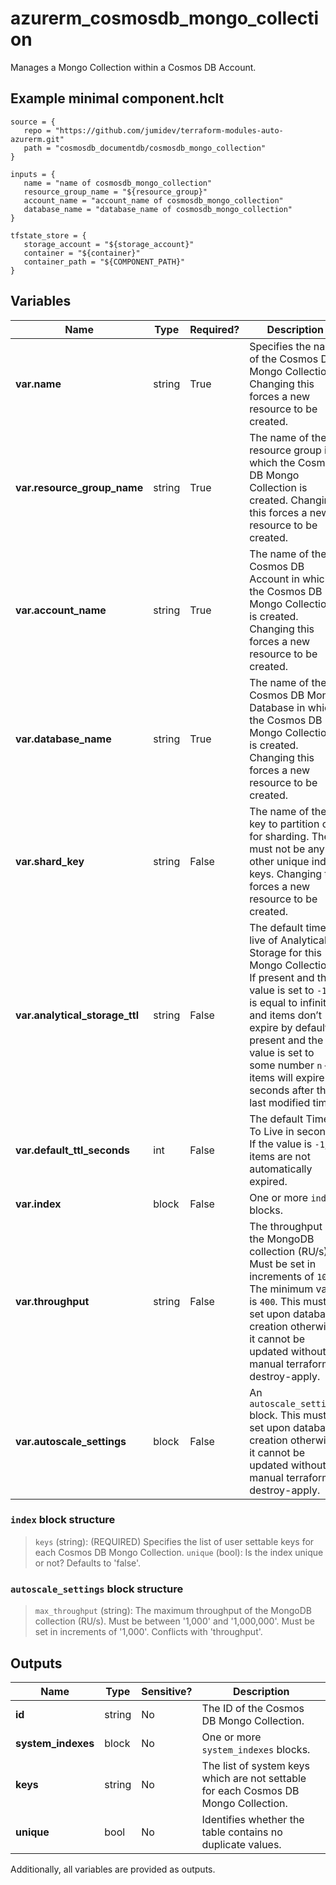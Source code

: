# azurerm_cosmosdb_mongo_collection

Manages a Mongo Collection within a Cosmos DB Account.

## Example minimal component.hclt

```hcl
source = {
   repo = "https://github.com/jumidev/terraform-modules-auto-azurerm.git" 
   path = "cosmosdb_documentdb/cosmosdb_mongo_collection" 
}

inputs = {
   name = "name of cosmosdb_mongo_collection" 
   resource_group_name = "${resource_group}" 
   account_name = "account_name of cosmosdb_mongo_collection" 
   database_name = "database_name of cosmosdb_mongo_collection" 
}

tfstate_store = {
   storage_account = "${storage_account}" 
   container = "${container}" 
   container_path = "${COMPONENT_PATH}" 
}

```

## Variables

| Name | Type | Required? |  Description |
| ---- | ---- | --------- |  ----------- |
| **var.name** | string | True | Specifies the name of the Cosmos DB Mongo Collection. Changing this forces a new resource to be created. | 
| **var.resource_group_name** | string | True | The name of the resource group in which the Cosmos DB Mongo Collection is created. Changing this forces a new resource to be created. | 
| **var.account_name** | string | True | The name of the Cosmos DB Account in which the Cosmos DB Mongo Collection is created. Changing this forces a new resource to be created. | 
| **var.database_name** | string | True | The name of the Cosmos DB Mongo Database in which the Cosmos DB Mongo Collection is created. Changing this forces a new resource to be created. | 
| **var.shard_key** | string | False | The name of the key to partition on for sharding. There must not be any other unique index keys. Changing this forces a new resource to be created. | 
| **var.analytical_storage_ttl** | string | False | The default time to live of Analytical Storage for this Mongo Collection. If present and the value is set to `-1`, it is equal to infinity, and items don’t expire by default. If present and the value is set to some number `n` – items will expire `n` seconds after their last modified time. | 
| **var.default_ttl_seconds** | int | False | The default Time To Live in seconds. If the value is `-1`, items are not automatically expired. | 
| **var.index** | block | False | One or more `index` blocks. | 
| **var.throughput** | string | False | The throughput of the MongoDB collection (RU/s). Must be set in increments of `100`. The minimum value is `400`. This must be set upon database creation otherwise it cannot be updated without a manual terraform destroy-apply. | 
| **var.autoscale_settings** | block | False | An `autoscale_settings` block. This must be set upon database creation otherwise it cannot be updated without a manual terraform destroy-apply. | 

### `index` block structure

> `keys` (string): (REQUIRED) Specifies the list of user settable keys for each Cosmos DB Mongo Collection.
> `unique` (bool): Is the index unique or not? Defaults to 'false'.

### `autoscale_settings` block structure

> `max_throughput` (string): The maximum throughput of the MongoDB collection (RU/s). Must be between '1,000' and '1,000,000'. Must be set in increments of '1,000'. Conflicts with 'throughput'.



## Outputs

| Name | Type | Sensitive? | Description |
| ---- | ---- | --------- | --------- |
| **id** | string | No  | The ID of the Cosmos DB Mongo Collection. | 
| **system_indexes** | block | No  | One or more `system_indexes` blocks. | 
| **keys** | string | No  | The list of system keys which are not settable for each Cosmos DB Mongo Collection. | 
| **unique** | bool | No  | Identifies whether the table contains no duplicate values. | 

Additionally, all variables are provided as outputs.
